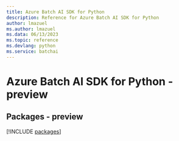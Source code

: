 ```yaml
---
title: Azure Batch AI SDK for Python
description: Reference for Azure Batch AI SDK for Python
author: lmazuel
ms.author: lmazuel
ms.data: 06/13/2023
ms.topic: reference
ms.devlang: python
ms.service: batchai
---
```

# Azure Batch AI SDK for Python - preview
## Packages - preview
[!INCLUDE [packages](batch-ai-index.md)]